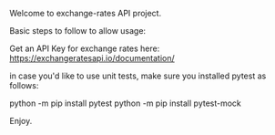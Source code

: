 Welcome to exchange-rates API project. 

Basic steps to follow to allow usage:

Get an API Key for exchange rates here:
https://exchangeratesapi.io/documentation/

in case you'd like to use unit tests, make sure you
installed pytest as follows:

python -m pip install pytest
python -m pip install pytest-mock

Enjoy.